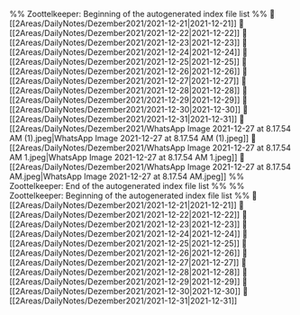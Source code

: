 %% Zoottelkeeper: Beginning of the autogenerated index file list  %%
📄 [[2Areas/DailyNotes/Dezember2021/2021-12-21|2021-12-21]]
📄 [[2Areas/DailyNotes/Dezember2021/2021-12-22|2021-12-22]]
📄 [[2Areas/DailyNotes/Dezember2021/2021-12-23|2021-12-23]]
📄 [[2Areas/DailyNotes/Dezember2021/2021-12-24|2021-12-24]]
📄 [[2Areas/DailyNotes/Dezember2021/2021-12-25|2021-12-25]]
📄 [[2Areas/DailyNotes/Dezember2021/2021-12-26|2021-12-26]]
📄 [[2Areas/DailyNotes/Dezember2021/2021-12-27|2021-12-27]]
📄 [[2Areas/DailyNotes/Dezember2021/2021-12-28|2021-12-28]]
📄 [[2Areas/DailyNotes/Dezember2021/2021-12-29|2021-12-29]]
📄 [[2Areas/DailyNotes/Dezember2021/2021-12-30|2021-12-30]]
📄 [[2Areas/DailyNotes/Dezember2021/2021-12-31|2021-12-31]]
📄 [[2Areas/DailyNotes/Dezember2021/WhatsApp Image 2021-12-27 at 8.17.54 AM (1).jpeg|WhatsApp Image 2021-12-27 at 8.17.54 AM (1).jpeg]]
📄 [[2Areas/DailyNotes/Dezember2021/WhatsApp Image 2021-12-27 at 8.17.54 AM 1.jpeg|WhatsApp Image 2021-12-27 at 8.17.54 AM 1.jpeg]]
📄 [[2Areas/DailyNotes/Dezember2021/WhatsApp Image 2021-12-27 at 8.17.54 AM.jpeg|WhatsApp Image 2021-12-27 at 8.17.54 AM.jpeg]]
%% Zoottelkeeper: End of the autogenerated index file list  %%
%% Zoottelkeeper: Beginning of the autogenerated index file list  %%
📄 [[2Areas/DailyNotes/Dezember2021/2021-12-21|2021-12-21]]
📄 [[2Areas/DailyNotes/Dezember2021/2021-12-22|2021-12-22]]
📄 [[2Areas/DailyNotes/Dezember2021/2021-12-23|2021-12-23]]
📄 [[2Areas/DailyNotes/Dezember2021/2021-12-24|2021-12-24]]
📄 [[2Areas/DailyNotes/Dezember2021/2021-12-25|2021-12-25]]
📄 [[2Areas/DailyNotes/Dezember2021/2021-12-26|2021-12-26]]
📄 [[2Areas/DailyNotes/Dezember2021/2021-12-27|2021-12-27]]
📄 [[2Areas/DailyNotes/Dezember2021/2021-12-28|2021-12-28]]
📄 [[2Areas/DailyNotes/Dezember2021/2021-12-29|2021-12-29]]
📄 [[2Areas/DailyNotes/Dezember2021/2021-12-30|2021-12-30]]
📄 [[2Areas/DailyNotes/Dezember2021/2021-12-31|2021-12-31]]
